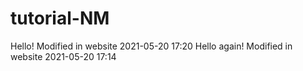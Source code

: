 # tutorial-NM

Hello! Modified in website 2021-05-20 17:20
Hello again! Modified in website 2021-05-20 17:14
